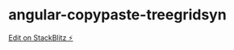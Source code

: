 # angular-copypaste-treegridsyn

[Edit on StackBlitz ⚡️](https://stackblitz.com/edit/angular-8fkr87-pjznej-dzcagk)